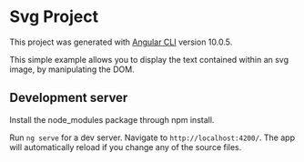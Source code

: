 # Svg Project

This project was generated with [Angular CLI](https://github.com/angular/angular-cli) version 10.0.5.



This simple example allows you to display the text contained within an svg image, by manipulating the DOM.

## Development server
Install the node_modules package through npm install.

Run `ng serve` for a dev server. Navigate to `http://localhost:4200/`. 
The app will automatically reload if you change any of the source files.
